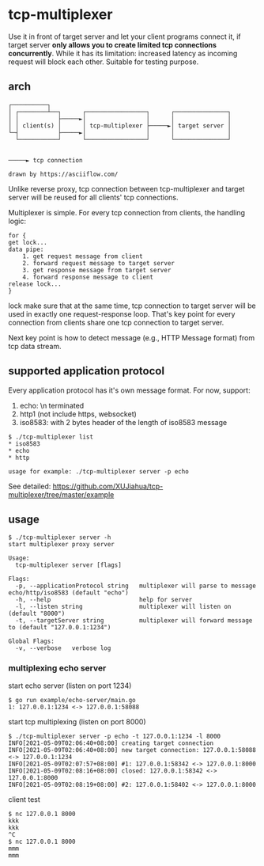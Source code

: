
# tcp-multiplexer

Use it in front of target server and let your client programs connect it, if target server **only allows you to create limited tcp connections concurrently**. While it has its limitation: increased latency as incoming request will block each other. Suitable for testing purpose.

## arch

```
┌──────────┐
│ ┌────────┴──┐      ┌─────────────────┐      ┌───────────────┐
│ │           ├─────►│                 │      │               │
│ │ client(s) │      │ tcp-multiplexer ├─────►│ target server │
└─┤           ├─────►│                 │      │               │
  └───────────┘      └─────────────────┘      └───────────────┘


─────► tcp connection

drawn by https://asciiflow.com/
```

Unlike reverse proxy, tcp connection between tcp-multiplexer and target server will be reused for all clients' tcp connections.


Multiplexer is simple. For every tcp connection from clients, the handling logic:

```
for {
get lock...
data pipe:
	1. get request message from client
	2. forward request message to target server
	3. get response message from target server
	4. forward response message to client
release lock...
}
```

lock make sure that at the same time, tcp connection to target server will be used in exactly one request-response loop. That's key point for every connection from clients share one tcp connection to target server.

Next key point is how to detect message (e.g., HTTP Message format) from tcp data stream.

## supported application protocol

Every application protocol has it's own message format. For now, support:

1. echo: \n terminated
2. http1 (not include https, websocket)
3. iso8583: with 2 bytes header of the length of iso8583 message

```
$ ./tcp-multiplexer list                                    
* iso8583
* echo
* http

usage for example: ./tcp-multiplexer server -p echo

```

See detailed: https://github.com/XUJiahua/tcp-multiplexer/tree/master/example

## usage

```
$ ./tcp-multiplexer server -h
start multiplexer proxy server

Usage:
  tcp-multiplexer server [flags]

Flags:
  -p, --applicationProtocol string   multiplexer will parse to message echo/http/iso8583 (default "echo")
  -h, --help                         help for server
  -l, --listen string                multiplexer will listen on (default "8000")
  -t, --targetServer string          multiplexer will forward message to (default "127.0.0.1:1234")

Global Flags:
  -v, --verbose   verbose log
```

### multiplexing echo server

start echo server (listen on port 1234)

```
$ go run example/echo-server/main.go
1: 127.0.0.1:1234 <-> 127.0.0.1:58088
```

start tcp multiplexing (listen on port 8000)

```
$ ./tcp-multiplexer server -p echo -t 127.0.0.1:1234 -l 8000
INFO[2021-05-09T02:06:40+08:00] creating target connection
INFO[2021-05-09T02:06:40+08:00] new target connection: 127.0.0.1:58088 <-> 127.0.0.1:1234
INFO[2021-05-09T02:07:57+08:00] #1: 127.0.0.1:58342 <-> 127.0.0.1:8000
INFO[2021-05-09T02:08:16+08:00] closed: 127.0.0.1:58342 <-> 127.0.0.1:8000
INFO[2021-05-09T02:08:19+08:00] #2: 127.0.0.1:58402 <-> 127.0.0.1:8000
```

client test

```
$ nc 127.0.0.1 8000
kkk
kkk
^C
$ nc 127.0.0.1 8000
mmm
mmm
```




